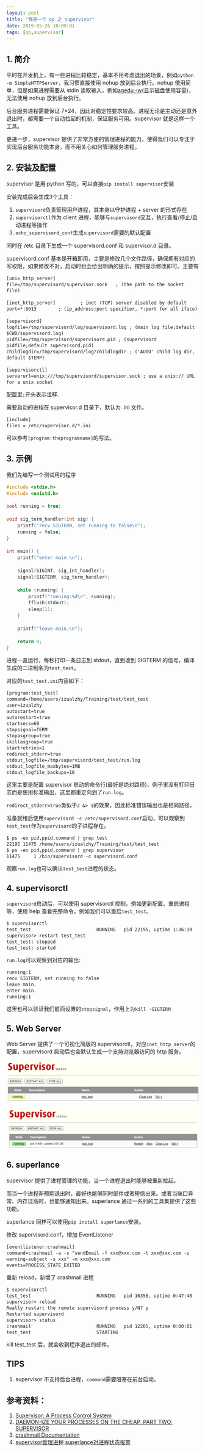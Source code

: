 ```yaml
---
layout: post
title: "我是一个 op 之 supervisor"
date: 2019-05-26 10:09:01
tags: [op,supervisor]
---
```


## 1. 简介

平时在开发机上，有一些进程比较稳定，基本不用考虑退出的场景，例如`python -m SimpleHTTPServer`，我习惯直接使用 nohup 放到后台执行。nohup 使用简单，但是如果进程需要从 stdin 读取输入，例如[agedu -w](https://www.chiark.greenend.org.uk/~sgtatham/agedu/)(显示磁盘使用容量)，无法使用 nohup 放到后台执行。

后台服务进程需要保证 7*24，因此对稳定性要求较高。进程无论是主动还是意外退出时，都需要一个自动拉起的机制，保证服务可用。supervisor 就是这样一个工具。

更进一步，supervisor 提供了非常方便的管理进程的能力，使得我们可以专注于实现后台服务功能本身，而不用关心如何管理服务进程。

## 2. 安装及配置

supervisor 是用 python 写的，可以直接`pip install supervisor`安装

安装完成后会生成3个工具：

1. `supervisord`负责管理用户进程，其本身以守护进程 + server 的形式存在  
2. `supervisorctl`作为 client 进程，能够与`supervisord`交互，执行查看/停止/启动进程等操作  
3. `echo_supervisord_conf`生成`supervisord`需要的默认配置  

同时在 /etc 目录下生成一个 supervisord.conf 和 supervisor.d 目录。

supervisord.conf 基本是开箱即用，主要是修改几个文件路径，确保拥有对应的写权限，如果修改不对，启动时也会给出明确的提示，按照提示修改即可。主要有

```
[unix_http_server]
file=/tmp/supervisord/supervisor.sock   ; (the path to the socket file)

[inet_http_server]         ; inet (TCP) server disabled by default
port=*:8013        ; (ip_address:port specifier, *:port for all iface)

[supervisord]
logfile=/tmp/supervisord/log/supervisord.log ; (main log file;default $CWD/supervisord.log)
pidfile=/tmp/supervisord/supervisord.pid ; (supervisord pidfile;default supervisord.pid)
childlogdir=/tmp/supervisord/log/childlogdir ; ('AUTO' child log dir, default $TEMP)

[supervisorctl]
serverurl=unix:///tmp/supervisord/supervisor.sock ; use a unix:// URL  for a unix socket
```

配置里`;`开头表示注释.

需要启动的进程在 supervisor.d 目录下，默认为 .ini 文件。

```
[include]
files = /etc/supervisor.d/*.ini
```

可以参考`[program:theprogramname]`的写法。

## 3. 示例

我们先编写一个测试用的程序

```cpp
#include <stdio.h>
#include <unistd.h>

bool running = true;

void sig_term_handler(int sig) {
    printf("recv SIGTERM, set running to false\n");
    running = false;
}

int main() {
    printf("enter main.\n");

    signal(SIGINT, sig_int_handler);
    signal(SIGTERM, sig_term_handler);

    while (running) {
        printf("running:%d\n", running);
        fflush(stdout);
        sleep(1);
    }

    printf("leave main.\n");

    return 0;
}
```

进程一直运行，每秒打印一条日志到 stdout，直到收到 SIGTERM 的信号，编译生成的二进制名为`test_test`。

对应的`test_test.ini`内容如下：

```
[program:test_test]
command=/home/users/izualzhy/Training/test/test_test
user=izualzhy
autostart=true
autorestart=true
startsecs=60
stopsignal=TERM
stopasgroup=true
ikillasgroup=true
startretries=1
redirect_stderr=true
stdout_logfile=/tmp/supervisord/test_test/run.log
stdout_logfile_maxbytes=1MB
stdout_logfile_backups=10
```

这里主要是配置 supervisor 启动的命令行(最好是绝对路径)，例子里没有打印日志而是使用标准输出，这里都重定向到了`run.log`。

`redirect_stderr=true`类似于`2 &> 1`的效果，因此标准错误输出也是相同路径，

准备就绪后使用`supervisord -c /etc/supervisord.conf`启动，可以观察到`test_test`作为`supervisord`的子进程存在。

```
$ ps -eo pid,ppid,command | grep test
22195 11475 /home/users/izualzhy/Training/test/test_test
$ ps -eo pid,ppid,command | grep supervisor
11475     1 /bin/supervisord -c supervisord.conf
```

观察`run.log`也可以确认`test_test`进程的状态。

## 4. supervisorctl

`supervisord`启动后，可以使用 supervisorctl 控制，例如更新配置、重启进程等，使用 help 查看完整命令，例如我们可以重启`test_test`。

```
$ supervisorctl
test_test                        RUNNING   pid 22195, uptime 1:36:19
supervisor> restart test_test
test_test: stopped
test_test: started
```

`run.log`可以观察到对应的输出:

```
running:1
recv SIGTERM, set running to false
leave main.
enter main.
running:1
```

这里也可以验证我们前面设置的`stopsignal`，作用上为`kill -SIGTERM`

## 5. Web Server

Web Server 提供了一个可视化简版的 supervisorctl，对应`inet_http_server`的配置，supervisord 启动后也会默认生成一个支持浏览器访问的 http 服务。

![starting](/assets/images/supervisor/starting.png)

![running](/assets/images/supervisor/running.png)

## 6. superlance

supervisor 提供了进程管理的功能，当一个进程退出时能够被重新拉起。

而当一个进程非预期退出时，最好也能够同时邮件或者短信出来。或者当端口异常、内存过高时，也能够通知出来。superlance 通过一系列的工具集提供了这些功能。

superlance 同样可以使用`pip install superlance`安装。

修改 supervisord.conf，增加 EventListener

```
[eventlistener:crashmail]
command=crashmail -a -s "sendEmail -f xxx@xxx.com -t xxx@xxx.com -u warning-subject -s xxx" -m xxx@xxx.com
events=PROCESS_STATE_EXITED
```

重新 reload，新增了 crashmail 进程

```
$ supervisorctl
test_test                        RUNNING   pid 16358, uptime 0:47:48
supervisor> reload
Really restart the remote supervisord process y/N? y
Restarted supervisord
supervisor> status
crashmail                        RUNNING   pid 12205, uptime 0:00:01
test_test                        STARTING
```

kill test_test 后，就会收到程序退出的邮件。

## TIPS

1. supervisor 不支持后台进程，`command`需要阻塞在前台启动。  

## 参考资料：

1. [Supervisor: A Process Control System
](http://www.supervisord.org/index.html)  
2. [DAEMON-IZE YOUR PROCESSES ON THE CHEAP, PART TWO: SUPERVISOR](https://ryanmckern.com/2013/01/daemon-ize-your-processes-on-the-cheap-part-two-supervisor/)  
3. [crashmail Documentation
](https://superlance.readthedocs.io/en/latest/crashmail.html)  
4. [supervisor管理进程 superlance对进程状态报警](https://www.cnblogs.com/binglansky/p/9246780.html)
